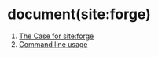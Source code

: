 # document(site:forge)

 1. [The Case for site:forge](case-for-siteforge.md)
 2. [Command line usage](../tool/usage.txt)

